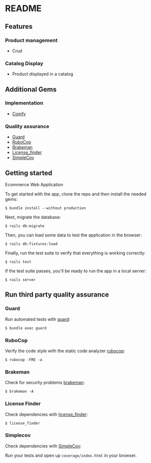 # README

## Features

### Product management 

* Crud

### Catalog Display

* Product displayed in a catalog


## Additional Gems

### Implementation

* [Comfy](https://github.com/comfy/comfy-bootstrap-form)

### Quality assurance

* [Guard](https://github.com/guard/guard)
* [RuboCop](https://github.com/rubocop-hq/rubocop)
* [Brakeman](https://brakemanscanner.org/)
* [License_finder](https://www.rubydoc.info/gems/license_finder)
* [SimpleCov](https://github.com/colszowka/simplecov)


## Getting started

Ecommerce Web Application

To get started with the app, clone the repo and then install the needed gems:
```
$ bundle install --without production
```

Next, migrate the database:
```
$ rails db:migrate
```

Then, you can load some data to test the application in the browser:
```
$ rails db:fixtures:load
```

Finally, run the test suite to verify that everything is working correctly:
```
$ rails test
```

If the test suite passes, you'll be ready to run the app in a local server:
```
$ rails server
```

## Run third party quality assurance

### Guard

Run automated tests with [guard](https://github.com/guard/guard):

```
$ bundle exec guard
```

### RuboCop

Verify the code style with the static code analyzer
[rubocop](https://github.com/rubocop-hq/rubocop):

```
$ rubocop -FRE -a
```

### Brakeman

Check for security problems
[brakeman](https://brakemanscanner.org/):

```
$ brakeman -A
```

### License Finder

Check dependencies with
[license_finder](https://www.rubydoc.info/gems/license_finder):

```
$ license_finder
```

### Simplecov

Check dependencies with
[SimpleCov](https://github.com/colszowka/simplecov):

Run your tests and open up ```coverage/index.html``` in your browser.

